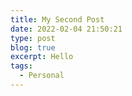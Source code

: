 ```yaml
---
title: My Second Post
date: 2022-02-04 21:50:21
type: post
blog: true
excerpt: Hello
tags:
  - Personal
---
```

